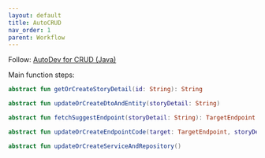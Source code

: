 ```yaml
---
layout: default
title: AutoCRUD
nav_order: 1
parent: Workflow
---
```


Follow: [AutoDev for CRUD (Java) ](/features/auto-dev)

Main function steps:

```kotlin
abstract fun getOrCreateStoryDetail(id: String): String

abstract fun updateOrCreateDtoAndEntity(storyDetail: String)

abstract fun fetchSuggestEndpoint(storyDetail: String): TargetEndpoint

abstract fun updateOrCreateEndpointCode(target: TargetEndpoint, storyDetail: String)

abstract fun updateOrCreateServiceAndRepository()
```